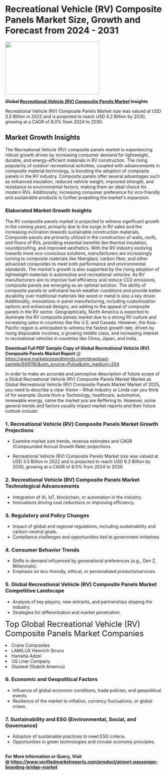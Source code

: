 <H1>Recreational Vehicle (RV) Composite Panels Market Size, Growth and Forecast from 2024 - 2031</H1><img class="aligncenter size-medium wp-image-584254" src="https://thirdeyenews.in/wp-content/uploads/2024/09/Global-Market-Research-300x168.jpeg" alt="" width="300" height="168" /><p><strong>Global&nbsp;<a href="https://www.marketsizeandtrends.com/download-sample/649116/&amp;utm_source=Pulse&amp;utm_medium=204">Recreational Vehicle (RV) Composite Panels Market</a> Insights</strong></p><p>Recreational Vehicle (RV) Composite Panels Market size was valued at USD 3.5 Billion in 2022 and is projected to reach USD 6.2 Billion by 2030, growing at a CAGR of 8.0% from 2024 to 2030.</p><p><h2>Market Growth Insights</h2> The Recreational Vehicle (RV) composite panels market is experiencing robust growth driven by increasing consumer demand for lightweight, durable, and energy-efficient materials in RV construction. The rising popularity of outdoor recreational activities, coupled with advancements in composite material technology, is boosting the adoption of composite panels in the RV industry. Composite panels offer several advantages such as enhanced insulation, reduced vehicle weight, improved strength, and resistance to environmental factors, making them an ideal choice for modern RVs. Additionally, increasing consumer preference for eco-friendly and sustainable products is further propelling the market's expansion. <h3>Elaborated Market Growth Insights</h3> The RV composite panels market is projected to witness significant growth in the coming years, primarily due to the surge in RV sales and the increasing inclination towards sustainable construction materials. Composite panels are primarily utilized in the construction of walls, roofs, and floors of RVs, providing essential benefits like thermal insulation, soundproofing, and improved aesthetics. With the RV industry evolving towards more eco-conscious solutions, manufacturers are increasingly turning to composite materials like fiberglass, carbon fiber, and other advanced composites to meet both performance and environmental standards. The market's growth is also supported by the rising adoption of lightweight materials in automotive and recreational vehicles. As RV manufacturers aim to improve fuel efficiency and reduce CO2 emissions, composite panels are emerging as an optimal solution. The ability of composite panels to withstand harsh weather conditions and provide better durability over traditional materials like wood or metal is also a key driver. Additionally, innovations in panel manufacturing, including customization options and enhanced designs, are adding to the appeal of composite panels in the RV sector. Geographically, North America is expected to dominate the RV composite panels market due to a strong RV culture and increasing sales in countries like the U.S. and Canada. However, the Asia-Pacific region is anticipated to witness the fastest growth rate, driven by rising disposable incomes, a growing middle class, and increasing interest in recreational vehicles in countries like China, Japan, and India. </p><p><span class=""><strong>Download Full PDF Sample Copy of Global Recreational Vehicle (RV) Composite Panels Market Report</strong> @ <a href="https://www.marketsizeandtrends.com/download-sample/649116/&amp;utm_source=Pulse&amp;utm_medium=204" target="_blank">https://www.marketsizeandtrends.com/download-sample/649116/&amp;utm_source=Pulse&amp;utm_medium=204</a></span></p><p>In order to make an accurate and perceptive description of future scope of a Global&nbsp;Recreational Vehicle (RV) Composite Panels Market Market as Global&nbsp;Recreational Vehicle (RV) Composite Panels Market Market of 2025, you need to describe a clear Vision &ndash; What Industry or Linda can you think of for example: Quote from a Technology, healthcare, automotive, renewable energy, name the market you are Reffering to. However, some general trends and factors usually impact market reports and their future outlook include:</p><h3>1.&nbsp;<strong>Recreational Vehicle (RV) Composite Panels Market Growth Projections</strong></h3><ul><li>Examine market size trends, revenue estimates and CAGR (Compounded Annual Growth Rate) projections.</li><li><p>Recreational Vehicle (RV) Composite Panels Market size was valued at USD 3.5 Billion in 2022 and is projected to reach USD 6.2 Billion by 2030, growing at a CAGR of 8.0% from 2024 to 2030.</p></li></ul><h3>2.&nbsp;<strong>Recreational Vehicle (RV) Composite Panels Market Technological Advancements</strong></h3><ul><li>Integration of AI, IoT, blockchain, or automation in the industry.</li><li>Innovations driving cost reductions or improving efficiency.</li></ul><h3>3.&nbsp;<strong>Regulatory and Policy Changes</strong></h3><ul><li>Impact of global and regional regulations, including sustainability and carbon-neutral goals.</li><li>Compliance challenges and opportunities tied to government initiatives.</li></ul><h3>4.&nbsp;<strong>Consumer Behavior Trends</strong></h3><ul><li>Shifts in demand influenced by generational preferences (e.g., Gen Z, Millennials).</li><li>Emphasis on eco-friendly, ethical, or personalized products/services.</li></ul><h3>5.&nbsp;<strong>Global Recreational Vehicle (RV) Composite Panels Market Competitive Landscape</strong></h3><ul><li>Analysis of key players, new entrants, and partnerships shaping the industry.</li><li>Strategies for differentiation and market penetration.</li></ul><p data-pm-slice="1 1 []"><span style="color: inherit; font-family: inherit; font-size: 25px;">Top Global Recreational Vehicle (RV) Composite Panels Market Companies</span></p><div class="" data-test-id=""><p><li>Crane Composites</li><li> LAMILUX Heinrich Strunz</li><li> Hanwha Adzel</li><li> US Liner Company</li><li> Glasteel (Stabilit America)</li></p></div><h3>6.&nbsp;<strong>Economic and Geopolitical Factors</strong></h3><ul><li>Influence of global economic conditions, trade policies, and geopolitical events.</li><li>Resilience of the market to inflation, currency fluctuations, or global crises.</li></ul><h3>7.&nbsp;<strong>Sustainability and ESG (Environmental, Social, and Governance)</strong></h3><ul><li>Adoption of sustainable practices to meet ESG criteria.</li><li>Opportunities in green technologies and circular economy principles.</li></ul><h2><strong style="font-size: 14px;">For More Information or Query, Visit @&nbsp;</strong><a style="background-color: #ffffff; font-size: 14px;" href="https://www.marketsizeandtrends.com/report/recreational-vehicle-rv-composite-panels-market/" target="_blank">https://www.verifiedmarketreports.com/product/airport-passenger-boarding-bridge-market</a></h2>

